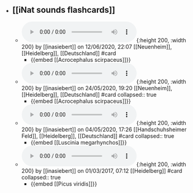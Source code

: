 - ## [[iNat sounds flashcards]]
	- ![iNat_obs_sounds_49364336.mp3](../assets/iNat_sounds/iNat_obs_sounds_49364336.mp3){:height 200, :width 200}
	  by [[inasiebert]] on 12/06/2020, 22:07 
	  [[Neuenheim]], [[Heidelberg]], [[Deutschland]] #card
		- {{embed [[Acrocephalus scirpaceus]]}}
	- ![iNat_obs_sounds_47143188.mp3](../assets/iNat_sounds/iNat_obs_sounds_47143188.mp3){:height 200, :width 200}
	  by [[inasiebert]] on 24/05/2020, 19:20 
	  [[Neuenheim]], [[Heidelberg]], [[Deutschland]] #card
	  collapsed:: true
		- {{embed [[Acrocephalus scirpaceus]]}}
	- ![iNat_obs_sounds_44881799.mp3](../assets/iNat_sounds/iNat_obs_sounds_44881799.mp3){:height 200, :width 200}
	  by [[inasiebert]] on 04/05/2020, 17:26 
	  [[Handschuhsheimer Feld]], [[Heidelberg]], [[Deutschland]] #card
	  collapsed:: true
		- {{embed [[Luscinia megarhynchos]]}}
	- ![iNat_obs_sounds_5202616.mp3](../assets/iNat_sounds/iNat_obs_sounds_5202616.mp3){:height 200, :width 200}
	  by [[inasiebert]] on 01/03/2017, 07:12 
	  [[Heidelberg]] #card
	  collapsed:: true
		- {{embed [[Picus viridis]]}}